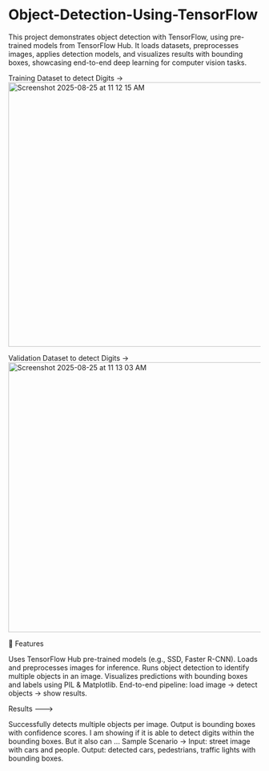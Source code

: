 # Object-Detection-Using-TensorFlow
This project demonstrates object detection with TensorFlow, using pre-trained models from TensorFlow Hub. It loads datasets, preprocesses images, applies detection models, and visualizes results with bounding boxes, showcasing end-to-end deep learning for computer vision tasks.

Training Dataset to detect Digits ->
<img width="1398" height="528" alt="Screenshot 2025-08-25 at 11 12 15 AM" src="https://github.com/user-attachments/assets/1ec55bd0-f0d6-4627-8007-7d047c06accb" />

Validation Dataset to detect Digits ->
<img width="1399" height="539" alt="Screenshot 2025-08-25 at 11 13 03 AM" src="https://github.com/user-attachments/assets/099210c4-b489-41af-8bd0-98d4dfd6a93c" />


🚀 Features

Uses TensorFlow Hub pre-trained models (e.g., SSD, Faster R-CNN).
Loads and preprocesses images for inference.
Runs object detection to identify multiple objects in an image.
Visualizes predictions with bounding boxes and labels using PIL & Matplotlib.
End-to-end pipeline: load image → detect objects → show results.

Results --->

Successfully detects multiple objects per image.
Output is bounding boxes with confidence scores.
I am showing if it is able to detect digits within the bounding boxes.
But it also can ...
Sample Scenario ->
Input: street image with cars and people.
Output: detected cars, pedestrians, traffic lights with bounding boxes.
